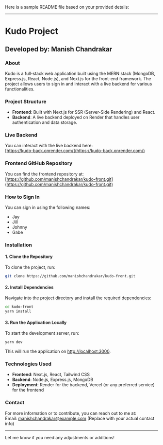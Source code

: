 Here is a sample README file based on your provided details:

---

# Kudo Project

## Developed by: Manish Chandrakar

### About
Kudo is a full-stack web application built using the MERN stack (MongoDB, Express.js, React, Node.js), and Next.js for the front-end framework. The project allows users to sign in and interact with a live backend for various functionalities.

### Project Structure
- **Frontend**: Built with Next.js for SSR (Server-Side Rendering) and React.
- **Backend**: A live backend deployed on Render that handles user authentication and data storage.

### Live Backend
You can interact with the live backend here:  
[https://kudo-back.onrender.com/](https://kudo-back.onrender.com/)

### Frontend GitHub Repository
You can find the frontend repository at:  
[https://github.com/manishchandrakar/kudo-front.git](https://github.com/manishchandrakar/kudo-front.git)

### How to Sign In
You can sign in using the following names:
- Jay
- Jill
- Johnny
- Gabe

### Installation

#### 1. Clone the Repository
To clone the project, run:
```bash
git clone https://github.com/manishchandrakar/kudo-front.git
```

#### 2. Install Dependencies
Navigate into the project directory and install the required dependencies:
```bash
cd kudo-front
yarn install
```

#### 3. Run the Application Locally
To start the development server, run:
```bash
yarn dev
```

This will run the application on [http://localhost:3000](http://localhost:3000).

### Technologies Used
- **Frontend**: Next.js, React, Tailwind CSS
- **Backend**: Node.js, Express.js, MongoDB
- **Deployment**: Render for the backend, Vercel (or any preferred service) for the frontend

### Contact
For more information or to contribute, you can reach out to me at:  
Email: manishchandrakar@example.com (Replace with your actual contact info)

---

Let me know if you need any adjustments or additions!
